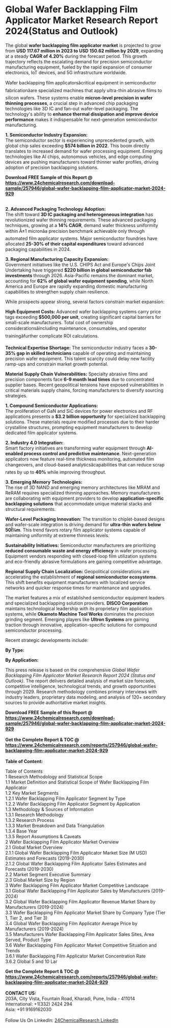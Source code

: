 <h1>Global Wafer Backlapping Film Applicator Market Research Report 2024(Status and Outlook)</h1><p>The global <strong>wafer backlapping film applicator market</strong> is projected to grow from <strong>USD 117.67 million in 2023 to USD 150.62 million by 2029</strong>, expanding at a steady <strong>CAGR of 4.20%</strong> during the forecast period. This growth trajectory reflects the escalating demand for precision semiconductor manufacturing equipment, fueled by the rapid expansion of consumer electronics, IoT devices, and 5G infrastructure worldwide.</p><p>Wafer backlapping film applicatorsâcritical equipment in semiconductor fabricationâare specialized machines that apply ultra-thin abrasive films to silicon wafers. These systems enable <strong>micron-level precision in wafer thinning processes</strong>, a crucial step in advanced chip packaging technologies like 3D IC and fan-out wafer-level packaging. The technology's ability to <strong>enhance thermal dissipation and improve device performance</strong> makes it indispensable for next-generation semiconductor manufacturing.</p><p><strong>1. Semiconductor Industry Expansion:</strong><br>
The semiconductor sector is experiencing unprecedented growth, with global chip sales exceeding <strong>$574 billion in 2022</strong>. This boom directly translates to increased demand for wafer processing equipment. Emerging technologies like AI chips, autonomous vehicles, and edge computing devices are pushing manufacturers toward thinner wafer profiles, driving adoption of precision backlapping solutions.</p><div><b>Download FREE Sample of this Report @ 
            <a href="https://www.24chemicalresearch.com/download-sample/257946/global-wafer-backlapping-film-applicator-market-2024-929">
            https://www.24chemicalresearch.com/download-sample/257946/global-wafer-backlapping-film-applicator-market-2024-929</a></b></div><br><p><strong>2. Advanced Packaging Technology Adoption:</strong><br>
The shift toward <strong>3D IC packaging and heterogeneous integration</strong> has revolutionized wafer thinning requirements. These advanced packaging techniques, growing at a <strong>14% CAGR</strong>, demand wafer thickness uniformity within Â±1 micronâa precision benchmark achievable only through automated film applicator systems. Major semiconductor foundries have allocated <strong>25-30% of their capital expenditures</strong> toward advanced packaging capabilities in 2024.</p><p><strong>3. Regional Manufacturing Capacity Expansion:</strong><br>
Government initiatives like the U.S. CHIPS Act and Europe's Chips Joint Undertaking have triggered <strong>$220 billion in global semiconductor fab investments</strong> through 2026. Asia-Pacific remains the dominant market, accounting for <strong>62% of global wafer equipment spending</strong>, while North America and Europe are rapidly expanding domestic manufacturing capabilities to strengthen supply chain resilience.</p><p>While prospects appear strong, several factors constrain market expansion:</p><p><strong>High Equipment Costs:</strong> Advanced wafer backlapping systems carry price tags exceeding <strong>$500,000 per unit</strong>, creating significant capital barriers for small-scale manufacturers. Total cost of ownership considerationsâincluding maintenance, consumables, and operator trainingâfurther complicate ROI calculations.</p><p><strong>Technical Expertise Shortage:</strong> The semiconductor industry faces a <strong>30-35% gap in skilled technicians</strong> capable of operating and maintaining precision wafer equipment. This talent scarcity could delay new facility ramp-ups and constrain market growth potential.</p><p><strong>Material Supply Chain Vulnerabilities:</strong> Specialty abrasive films and precision components face <strong>6-9 month lead times</strong> due to concentrated supplier bases. Recent geopolitical tensions have exposed vulnerabilities in critical materials supply chains, forcing manufacturers to diversify sourcing strategies.</p><p><strong>1. Compound Semiconductor Applications:</strong><br>
The proliferation of GaN and SiC devices for power electronics and RF applications presents a <strong>$3.2 billion opportunity</strong> for specialized backlapping solutions. These materials require modified processes due to their harder crystalline structures, prompting equipment manufacturers to develop dedicated film applicator systems.</p><p><strong>2. Industry 4.0 Integration:</strong><br>
Smart factory initiatives are transforming wafer equipment through <strong>AI-enabled process control and predictive maintenance</strong>. Next-generation applicators now feature real-time thickness monitoring, automated film changeovers, and cloud-based analyticsâcapabilities that can reduce scrap rates by up to <strong>40%</strong> while improving throughput.</p><p><strong>3. Emerging Memory Technologies:</strong><br>
The rise of 3D NAND and emerging memory architectures like MRAM and ReRAM requires specialized thinning approaches. Memory manufacturers are collaborating with equipment providers to develop <strong>application-specific backlapping solutions</strong> that accommodate unique material stacks and structural requirements.</p><p><strong>Wafer-Level Packaging Innovation:</strong> The transition to chiplet-based designs and wafer-scale integration is driving demand for <strong>ultra-thin wafers below 50Î¼m</strong>. This trend favors rotary film applicator systems capable of maintaining uniformity at extreme thinness levels.</p><p><strong>Sustainability Initiatives:</strong> Semiconductor manufacturers are prioritizing <strong>reduced consumable waste and energy efficiency</strong> in wafer processing. Equipment vendors responding with closed-loop film utilization systems and eco-friendly abrasive formulations are gaining competitive advantage.</p><p><strong>Regional Supply Chain Localization:</strong> Geopolitical considerations are accelerating the establishment of <strong>regional semiconductor ecosystems</strong>. This shift benefits equipment manufacturers with localized service networks and quicker response times for maintenance and upgrades.</p><p>The market features a mix of established semiconductor equipment leaders and specialized backlapping solution providers. <strong>DISCO Corporation</strong> maintains technological leadership with its proprietary film application systems, while <strong>Okamoto Machine Tool Works</strong> dominates the precision grinding segment. Emerging players like <strong>Ultron Systems</strong> are gaining traction through innovative, application-specific solutions for compound semiconductor processing.</p><p>Recent strategic developments include:</p><p><strong>By Type:</strong></p><p><strong>By Application:</strong></p><p>This press release is based on the comprehensive <em>Global Wafer Backlapping Film Applicator Market Research Report 2024 (Status and Outlook)</em>. The report delivers detailed analysis of market size forecasts, competitive intelligence, technological trends, and growth opportunities through 2029. Research methodology combines primary interviews with industry leaders, proprietary data modeling, and analysis of 120+ secondary sources to provide authoritative market insights.</p><div><b>Download FREE Sample of this Report @ 
            <a href="https://www.24chemicalresearch.com/download-sample/257946/global-wafer-backlapping-film-applicator-market-2024-929">
            https://www.24chemicalresearch.com/download-sample/257946/global-wafer-backlapping-film-applicator-market-2024-929</a></b></div><br><div><b>Get the Complete Report & TOC @ 
            <a href="https://www.24chemicalresearch.com/reports/257946/global-wafer-backlapping-film-applicator-market-2024-929">
            https://www.24chemicalresearch.com/reports/257946/global-wafer-backlapping-film-applicator-market-2024-929</a></b></div><br>
            <b>Table of Content:</b><p>Table of Contents<br />
1 Research Methodology and Statistical Scope<br />
1.1 Market Definition and Statistical Scope of Wafer Backlapping Film Applicator<br />
1.2 Key Market Segments<br />
1.2.1 Wafer Backlapping Film Applicator Segment by Type<br />
1.2.2 Wafer Backlapping Film Applicator Segment by Application<br />
1.3 Methodology & Sources of Information<br />
1.3.1 Research Methodology<br />
1.3.2 Research Process<br />
1.3.3 Market Breakdown and Data Triangulation<br />
1.3.4 Base Year<br />
1.3.5 Report Assumptions & Caveats<br />
2 Wafer Backlapping Film Applicator Market Overview<br />
2.1 Global Market Overview<br />
2.1.1 Global Wafer Backlapping Film Applicator Market Size (M USD) Estimates and Forecasts (2019-2030)<br />
2.1.2 Global Wafer Backlapping Film Applicator Sales Estimates and Forecasts (2019-2030)<br />
2.2 Market Segment Executive Summary<br />
2.3 Global Market Size by Region<br />
3 Wafer Backlapping Film Applicator Market Competitive Landscape<br />
3.1 Global Wafer Backlapping Film Applicator Sales by Manufacturers (2019-2024)<br />
3.2 Global Wafer Backlapping Film Applicator Revenue Market Share by Manufacturers (2019-2024)<br />
3.3 Wafer Backlapping Film Applicator Market Share by Company Type (Tier 1, Tier 2, and Tier 3)<br />
3.4 Global Wafer Backlapping Film Applicator Average Price by Manufacturers (2019-2024)<br />
3.5 Manufacturers Wafer Backlapping Film Applicator Sales Sites, Area Served, Product Type<br />
3.6 Wafer Backlapping Film Applicator Market Competitive Situation and Trends<br />
3.6.1 Wafer Backlapping Film Applicator Market Concentration Rate<br />
3.6.2 Global 5 and 10 Lar</p><div><b>Get the Complete Report & TOC @ 
            <a href="https://www.24chemicalresearch.com/reports/257946/global-wafer-backlapping-film-applicator-market-2024-929">
            https://www.24chemicalresearch.com/reports/257946/global-wafer-backlapping-film-applicator-market-2024-929</a></b></div><br><b>CONTACT US:</b><br>
            203A, City Vista, Fountain Road, Kharadi, Pune, India - 411014<br>
            International: +1(332) 2424 294<br>
            Asia: +91 9169162030 <br><br>
            Follow Us On LinkedIn: <a href="https://www.linkedin.com/company/24chemicalresearch/">24ChemicalResearch LinkedIn</a>
